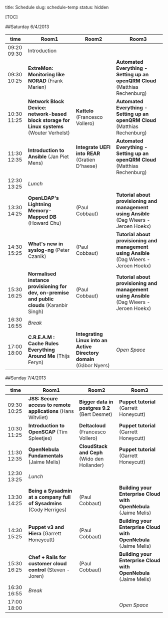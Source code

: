 title: Schedule
slug: schedule-temp
status: hidden

[TOC]

##Saturday 6/4/2013

| time          | Room1 | Room2 | Room3 |
|---------------|-------|-------|-------|
| 09:20 09:30 | Introduction |
| 09:30 10:25 | __ExtreMon: Monitoring like NORAD__ (Frank Marien) | | __Automated Everything - Setting up an openQRM Cloud__ (Matthias Rechenburg) |
| 10:30 11:25 | __Network Block Device: network-based block storage for Linux systems__ (Wouter Verhelst) | __Kattelo__ (Francesco Vollero) | __Automated Everything - Setting up an openQRM Cloud__ (Matthias Rechenburg) |
| 11:30 12:35 | __Introduction to Ansible__ (Jan Piet Mens) | __Integrate UEFI into REAR__ (Gratien D'haese) | __Automated Everything - Setting up an openQRM Cloud__ (Matthias Rechenburg) |
| 12:30 13:25 | _Lunch_ |
| 13:30 14:25 | __OpenLDAP's Lightning Memory-Mapped DB__ (Howard Chu) | (Paul Cobbaut) | __Tutorial about provisioning and management using Ansible__ (Dag Wieers - Jeroen Hoekx) |
| 14:30 15:25 | __What's new in syslog-ng__ (Peter Czanik) | (Paul Cobbaut) | __Tutorial about provisioning and management using Ansible__ (Dag Wieers - Jeroen Hoekx) |
| 15:30 16:25 | __Normalised instance provisioning for dev, on-premise and public clouds__ (Karanbir Singh) | (Paul Cobbaut) | __Tutorial about provisioning and management using Ansible__ (Dag Wieers - Jeroen Hoekx) |
| 16:30 16:55 | _Break_ |
| 17:00 18:00 | __C.R.E.A.M : Cache Rules Everything Around Me__ (Thijs Feryn) | __Integrating Linux into an Active Directory domain__ (Gábor Nyers) | _Open Space_ |


##Sunday 7/4/2013

|time           | Room1 | Room2 | Room3 |
|---------------|-------|-------|-------|
| 09:30 10:25 | __JSS: Secure access to remote applications__ (Hans Witvliet) | __Bigger data in postgres 9.2__ (Bert Desmet) | __Puppet tutorial__ (Garrett Honeycutt) |
| 10:30 11:25 | __Introduction to OpenSCAP__ (Tim Spleetjes) | __Deltacloud__ (Francesco Vollero) | __Puppet tutorial__ (Garrett Honeycutt) |
| 11:30 12:35 | __OpenNebula Fundamentals__ (Jaime Melis) | __CloudStack and Ceph__ (Wido den Hollander) | __Puppet tutorial__ (Garrett Honeycutt) |
| 12:30 13:25 | _Lunch_ |
| 13:30 14:25 | __Being a Sysadmin at a company full of Sysadmins__ (Cody Herriges) | (Paul Cobbaut) | __Building your Enterprise Cloud with OpenNebula__ (Jaime Melis) |
| 14:30 15:25 | __Puppet v3 and Hiera__ (Garrett Honeycutt) | (Paul Cobbaut) | __Building your Enterprise Cloud with OpenNebula__ (Jaime Melis) |
| 15:30 16:25 | __Chef + Rails for customer cloud control__ (Steven - Joren) | (Paul Cobbaut) | __Building your Enterprise Cloud with OpenNebula__ (Jaime Melis) |
| 16:30 16:55 | _Break_ |
| 17:00 18:00 |  | | _Open Space_ |
